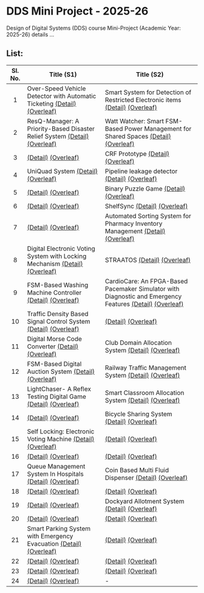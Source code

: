 # DDS Mini Project - 2025-26
Design of Digital Systems (DDS) course Mini-Project (Academic Year: 2025-26) details ...

## List:

| Sl. No. | Title (S1) | Title (S2) |
| :---: | --- | --- |
| 1 |  Over-Speed Vehicle Detector with Automatic Ticketing [(Detail)](https://github.com/aadharsh06/S1-T1-25-26) [(Overleaf)](https://www.overleaf.com/8788215833spctcxwhhqvf#5701b7) | Smart System for Detection of Restricted Electronic items [(Detail)](https://github.com/Tanmay-gsn/DDS-Mini-Project_S2-T1) [(Overleaf)]() |
| 2 |  ResQ-Manager: A Priority-Based Disaster Relief System [(Detail)](https://github.com/Rudr-1705/S1-T2-25-26) [(Overleaf)](https://www.overleaf.com/2959872253yzqtktnwngwc#f1725f) | Watt Watcher: Smart FSM-Based Power  Management for Shared Spaces [(Detail)](https://github.com/Srik73/S2-T2-25-26) [(Overleaf)]() |
| 3 |  [(Detail)]() [(Overleaf)](https://www.overleaf.com/6477466427qxwgqtkwgtdw#503579) | CRF Prototype [(Detail)](https://github.com/ResiduosCodeur/S2-T3-25-26) [(Overleaf)]() |
| 4 |  UniQuad System [(Detail)](https://github.com/compu-TEE/S1-T4-25-26) [(Overleaf)](https://www.overleaf.com/1554373558rcfrzxtjksrm#f5e94f) | Pipeline leakage detector [(Detail)]() [(Overleaf)]() |
| 5 |  [(Detail)]() [(Overleaf)]() | Binary Puzzle Game [(Detail)](https://github.com/aditi0556/S2-T5-25-26) [(Overleaf)]() |
| 6 |  [(Detail)]() [(Overleaf)]() |  ShelfSync [(Detail)](https://github.com/kshama-jay247/S2-T6-25-26) [(Overleaf)]() |
| 7 |  [(Detail)]() [(Overleaf)]() |  Automated Sorting System for Pharmacy Inventory Management [(Detail)](https://github.com/himanshuaggarwal924/S2-T7-25-26) [(Overleaf)]() |
| 8 |  Digital Electronic Voting System with Locking Mechanism [(Detail)](https://github.com/Phanindra2007/S1-T8-25-26) [(Overleaf)]() |  STRAATOS [(Detail)](https://github.com/SteganoSage/S2-T8-25-26-) [(Overleaf)]() |
| 9 |  FSM-Based Washing Machine Controller [(Detail)](https://github.com/karthikeyagupta108/S1-T9-25-26) [(Overleaf)]() |  CardioCare: An FPGA-Based Pacemaker Simulator with Diagnostic and Emergency Features [(Detail)](https://github.com/Master9Wayne/S2-T9-25-26) [(Overleaf)]() |
| 10 |  Traffic Density Based Signal Control System [(Detail)](https://github.com/kpramithrai/S1-T10-25-26) [(Overleaf)]() |  [(Detail)]() [(Overleaf)]() |
| 11 |  Digital Morse Code Converter [(Detail)](https://github.com/rmharshitha24/S1-T11-25-26) [(Overleaf)]() |  Club Domain Allocation System [(Detail)](https://github.com/j1y4-j/S2-T11-25-26) [(Overleaf)]() |
| 12 |  FSM-Based Digital Auction System [(Detail)](https://github.com/Veena-nitk/S1-T12-25-26) [(Overleaf)]() |  Railway Traffic Management System [(Detail)](https://github.com/S-Rohit-08/S2-T12-25-26) [(Overleaf)]() |
| 13 |  LightChaser- A Reflex Testing Digital Game [(Detail)](https://github.com/AVD1906/S1-T13-25-26) [(Overleaf)]() |  Smart Classroom Allocation System [(Detail)](https://github.com/Vidith-Murthy/S2-T13-25-26) [(Overleaf)]() |
| 14 |  [(Detail)]() [(Overleaf)]() |  Bicycle Sharing System [(Detail)](https://github.com/akh7177/S2-T14-25-26) [(Overleaf)]() |
| 15 |  Self Locking: Electronic Voting Machine [(Detail)](https://github.com/Ank-Frost/S2-T15-25-26) [(Overleaf)]() |  [(Detail)]() [(Overleaf)]() |
| 16 |  [(Detail)]() [(Overleaf)]() |  [(Detail)]() [(Overleaf)]() |
| 17 |  Queue Management System In Hospitals [(Detail)](https://github.com/pranathi-lagudu/S1-T17-25-26) [(Overleaf)]() |  Coin Based Multi Fluid Dispenser [(Detail)](https://github.com/PremSai-1259/S2-T17-25-26) [(Overleaf)]() |
| 18 |  [(Detail)]() [(Overleaf)]() |  [(Detail)]() [(Overleaf)]() |
| 19 |  [(Detail)]() [(Overleaf)]() |  Dockyard Allotment System [(Detail)](https://github.com/nikhileswar-ambati/S2-T19-25-26) [(Overleaf)]() |
| 20 |  [(Detail)]() [(Overleaf)]() |  [(Detail)]() [(Overleaf)]() |
| 21 |  Smart Parking System with Emergency Evacuation [(Detail)](https://github.com/RVBilimagga/-S1-T21-25-26) [(Overleaf)]() |  [(Detail)]() [(Overleaf)]() |
| 22 |  [(Detail)]() [(Overleaf)]() |  [(Detail)]() [(Overleaf)]() |
| 23 |  [(Detail)]() [(Overleaf)]() |  [(Detail)]() [(Overleaf)]() |
| 24 |  [(Detail)]() [(Overleaf)]() | - |

